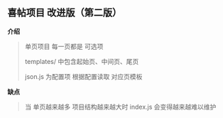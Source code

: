 ## 喜帖项目 改进版（第二版）

**介绍**

> 单页项目 每一页都是 可选项
>
> templates/ 中包含起始页、中间页、尾页
>  
> json.js 为配置项 根据配置读取 对应页模板

**缺点**

> 当 单页越来越多 项目结构越来越大时 index.js 会变得越来越难以维护
> 